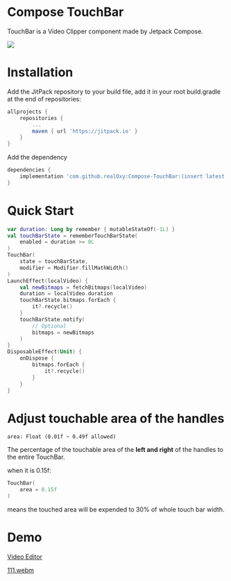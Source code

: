 # Compose TouchBar

TouchBar is a Video Clipper component made by Jetpack Compose.

[![](https://jitpack.io/v/realOxy/Compose-TouchBar.svg)](https://jitpack.io/#realOxy/Compose-TouchBar)

# Installation

Add the JitPack repository to your build file,
add it in your root build.gradle at the end of repositories:

```groovy
allprojects {
    repositories {
        ...
        maven { url 'https://jitpack.io' }
    }
}    
```

Add the dependency

```groovy
dependencies {
    implementation 'com.github.realOxy:Compose-TouchBar:(insert latest version)'
}
```

# Quick Start

```kotlin
var duration: Long by remember { mutableStateOf(-1L) }
val touchBarState = rememberTouchBarState(
    enabled = duration >= 0L
)
TouchBar(
    state = touchBarState,
    modifier = Modifier.fillMathWidth()
)
LaunchEffect(localVideo) {
    val newBitmaps = fetchBitmaps(localVideo)
    duration = localVideo.duration
    touchBarState.bitmaps.forEach {
        it?.recycle()
    }
    touchBarState.notify(
        // Optional
        bitmaps = newBitmaps
    )
}
DisposableEffect(Unit) {
    onDispose {
        bitmaps.forEach {
            it?.recycle()
        }
    }
}
```

# 

# Adjust touchable area of the handles

`area: Float (0.01f ~ 0.49f allowed)`

The percentage of the touchable area of the **left and right** of the handles to the entire TouchBar.

when it is 0.15f:

```kotlin
TouchBar(
    area = 0.15f
)
```

means the touched area will be expended to 30% of whole touch bar width.

# Demo

[Video Editor](app/src/main/java/com/oxy/mmr/feature/touchbar/TouchBarScreen.kt)

[111.webm](https://github.com/realOxy/MediaMetadataRetrieverDemo/assets/70512220/82ef842a-5925-4c0c-a2c3-bf8dc4d5f2da)
